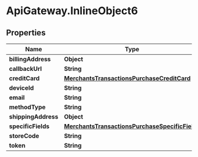 # ApiGateway.InlineObject6

## Properties

Name | Type | Description | Notes
------------ | ------------- | ------------- | -------------
**billingAddress** | **Object** |  | [optional] 
**callbackUrl** | **String** |  | [optional] 
**creditCard** | [**MerchantsTransactionsPurchaseCreditCard**](MerchantsTransactionsPurchaseCreditCard.md) |  | [optional] 
**deviceId** | **String** |  | [optional] 
**email** | **String** |  | [optional] 
**methodType** | **String** |  | [optional] 
**shippingAddress** | **Object** |  | [optional] 
**specificFields** | [**MerchantsTransactionsPurchaseSpecificFields**](MerchantsTransactionsPurchaseSpecificFields.md) |  | [optional] 
**storeCode** | **String** |  | [optional] 
**token** | **String** |  | [optional] 


